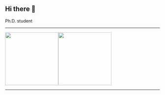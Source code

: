 ## Hi there 👋

<p align="left">
  Ph.D. student <br/>
</p>

---


<img height="173px" src="https://github-readme-stats.vercel.app/api?username=savnkr&count_private=true&rank_icon=github&show_icons=true&theme=apprentice" /><!-- wi*quL3fcV --><img height="173px" src="https://github-readme-stats.vercel.app/api/top-langs/?username=savnkr&layout=compact&theme=apprentice" /></a>
<!-- GitHub Stats Card -->
<!-- <p align="center"> -->
<!--   <img src="https://github-readme-stats.vercel.app/api?username=yourusername&show_icons=true&theme=radical" alt="GitHub Stats" /> -->
  <!-- <img src="https://github-readme-stats.vercel.app/api?username=savnkr&show_icons=true&theme=radical" alt="GitHub Stats" />

</p> -->

---

